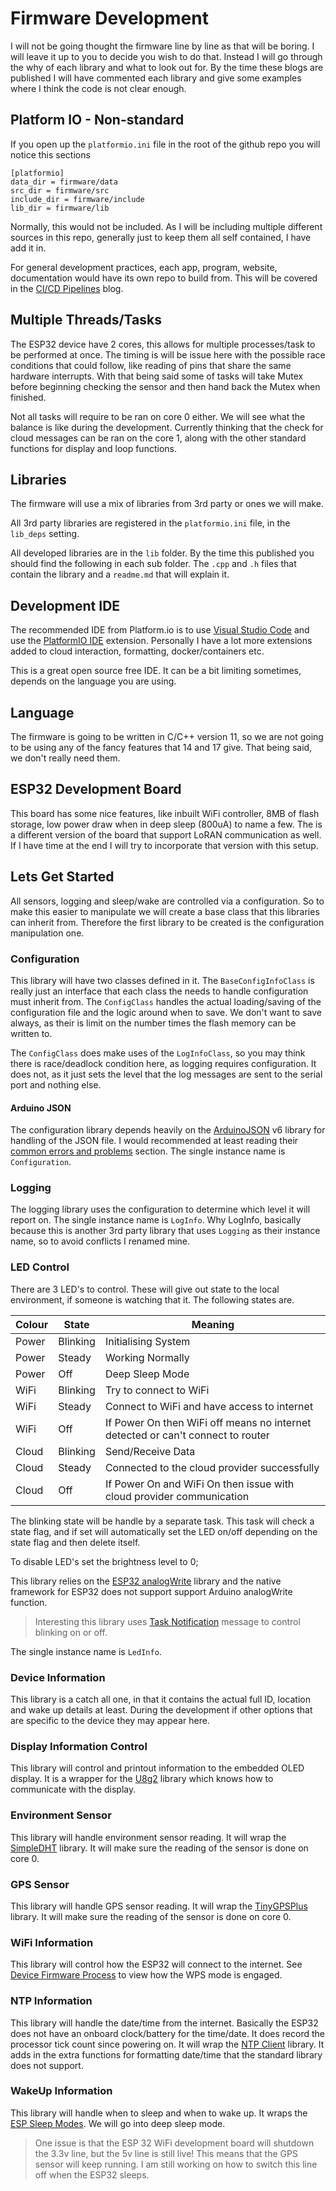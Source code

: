 # Firmware Development

I will not be going thought the firmware line by line as that will be boring.  I will leave it up to you to decide you wish to do that.  Instead I will go through the why of each library and what to look out for.  By the time these blogs are published I will have commented each library and give some examples where I think the code is not clear enough.

## Platform IO - Non-standard

If you open up the `platformio.ini` file in the root of the github repo you will notice this sections

    [platformio]
    data_dir = firmware/data
    src_dir = firmware/src
    include_dir = firmware/include
    lib_dir = firmware/lib

Normally, this would not be included.  As I will be including multiple different sources in this repo, generally just to keep them all self contained, I have add it in.  

For general development practices, each app, program, website, documentation would have its own repo to build from.  This will be covered in the [CI/CD Pipelines](./CICDPipeLines.md) blog.

## Multiple Threads/Tasks

The ESP32 device have 2 cores, this allows for multiple processes/task to be performed at once.  The timing is will be issue here with the possible race conditions that could follow, like reading of pins that share the same hardware interrupts. With that being said some of tasks will take Mutex before beginning checking the sensor and then hand back the Mutex when finished.  

Not all tasks will require to be ran on core 0 either.  We will see what the balance is like during the development.  Currently thinking that the check for cloud messages can be ran on the core 1, along with the other standard functions for display and loop functions.

## Libraries

The firmware will use a mix of libraries from 3rd party or ones we will make.  

All 3rd party libraries are registered in the `platformio.ini` file, in the `lib_deps` setting.

All developed libraries are in the `lib` folder.  By the time this published you should find the following in each sub folder.  The `.cpp` and `.h` files that contain the library and a `readme.md` that will explain it.

## Development IDE

The recommended IDE from Platform.io is to use [Visual Studio Code](https://code.visualstudio.com/download) and use the [PlatformIO IDE](https://marketplace.visualstudio.com/items?itemName=platformio.platformio-ide) extension.  Personally I have a lot more extensions added to cloud interaction, formatting, docker/containers etc.

This is a great open source free IDE.  It can be a bit limiting sometimes, depends on the language you are using.  

## Language

The firmware is going to be written in C/C++ version 11, so we are not going to be using any of the fancy features that 14 and 17 give.  That being said, we don't really need them.

## ESP32 Development Board

This board has some nice features, like inbuilt WiFi controller, 8MB of flash storage, low power draw when in deep sleep (800uA) to name a few.  The is a different version of the board that support LoRAN communication as well.  If I have time at the end I will try to incorporate that version with this setup.

## Lets Get Started

All sensors, logging and sleep/wake are controlled via a configuration.  So to make this easier to manipulate we will create a base class that this libraries can inherit from.  Therefore the first library to be created is the configuration manipulation one.

### Configuration

This library will have two classes defined in it. The `BaseConfigInfoClass` is really just an interface that each class the needs to handle configuration must inherit from.  The `ConfigClass` handles the actual loading/saving of the configuration file and the logic around when to save.  We don't want to save always, as their is limit on the number times the flash memory can be written to.

The `ConfigClass` does make uses of the `LogInfoClass`, so you may think there is race/deadlock condition here, as logging requires configuration.  It does not, as it just sets the level that the log messages are sent to the serial port and nothing else.

#### Arduino JSON

The configuration library depends heavily on the [ArduinoJSON](https://arduinojson.org/) v6 library for handling of the JSON file.  I would recommended at least reading their [common errors and problems](https://arduinojson.org/v6/error/) section.  The single instance name is `Configuration`.

### Logging

The logging library uses the configuration to determine which level it will report on.  The single instance name is `LogInfo`.  Why LogInfo, basically because this is another 3rd party library that uses `Logging` as their instance name, so to avoid conflicts I renamed mine.

### LED Control

There are 3 LED's to control.  These will give out state to the local environment, if someone is watching that it.  The following states are.

|Colour|State|Meaning
|---|---|---
|Power|Blinking|Initialising System
|Power|Steady|Working Normally
|Power|Off|Deep Sleep Mode
|WiFi|Blinking|Try to connect to WiFi
|WiFi|Steady|Connect to WiFi and have access to internet
|WiFi|Off|If Power On then WiFi off means no internet detected or can't connect to router
|Cloud|Blinking|Send/Receive Data
|Cloud|Steady|Connected to the cloud provider successfully
|Cloud|Off|If Power On and WiFi On then issue with cloud provider communication

The blinking state will be handle by a separate task. This task will check a state flag, and if set will automatically set the LED on/off depending on the state flag and then delete itself.

To disable LED's set the brightness level to 0;

This library relies on the [ESP32 analogWrite](https://github.com/ERROPiX/ESP32_AnalogWrite) library and the native framework for ESP32 does not support support Arduino analogWrite function.

> Interesting this library uses [Task Notification](https://docs.espressif.com/projects/esp-idf/en/latest/esp32/api-reference/system/freertos.html#_CPPv411xTaskNotify12TaskHandle_t8uint32_t13eNotifyAction) message to control blinking on or off.  

The single instance name is `LedInfo`.

### Device Information

This library is a catch all one, in that it contains the actual full ID, location and wake up details at least.  During the development if other options that are specific to the device they may appear here.

### Display Information Control

This library will control and printout information to the embedded OLED display.  It is a wrapper for the [U8g2](https://github.com/olikraus/U8g2_Arduino) library which knows how to communicate with the display.

### Environment Sensor

This library will handle environment sensor reading.  It will wrap the [SimpleDHT](https://github.com/winlinvip/SimpleDHT?utm_source=platformio&utm_medium=piohome) library.  It will make sure the reading of the sensor is done on core 0.

### GPS Sensor

This library will handle GPS sensor reading.  It will wrap the [TinyGPSPlus](https://github.com/mikalhart/TinyGPSPlus) library.  It will make sure the reading of the sensor is done on core 0.

### WiFi Information

This library will control how the ESP32 will connect to the internet.  See [Device Firmware Process](./DeviceFirmwareProcess.md) to view how the WPS mode is engaged.

### NTP Information

This library will handle the date/time from the internet.  Basically the ESP32 does not have an onboard clock/battery for the time/date.  It does record the processor tick count since powering on.  It will wrap the [NTP Client](https://github.com/arduino-libraries/NTPClient?utm_source=platformio&utm_medium=piohome) library.  It adds in the extra functions for formatting date/time that the standard library does not support.

### WakeUp Information

This library will handle when to sleep and when to wake up.  It wraps the [ESP Sleep Modes](https://docs.espressif.com/projects/esp-idf/en/latest/esp32/api-reference/system/sleep_modes.html).  We will go into deep sleep mode.  

> One issue is that the ESP 32 WiFi development board will shutdown the 3.3v line, but the 5v line is still live!  This means that the GPS sensor will keep running. I am still working on how to switch this line off when the ESP32 sleeps.
